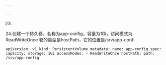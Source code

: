 ```yaml
---

---
```


23.
24.创建一个持久卷，名称为app-config，容量为1Gi，访问模式为ReadWriteOnce 卷的类型是hostPath，它的位置是/srv/app-confi

`apiVersion: v1
kind: PersistentVolume
metadata:
  name: app-config
spec:
  capacity:
    storage: 1Gi
  accessModes:
    - ReadWriteOnce
  hostPath:
    path: /srv/app-config `
    